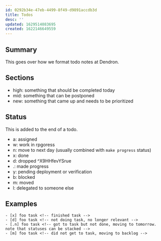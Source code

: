 ```yaml
---
id: 0292b34e-47eb-4499-8f49-d9891accdb3d
title: Todos
desc: ''
updated: 1629514083695
created: 1622146649559
---
```


## Summary

This goes over how we format todo notes at Dendron.

## Sections
- high: something that should be completed today
- mid: something that can be postponed
- new: something that came up and needs to be prioritized

## Status

This is added to the end of a todo. 

- a: assigned
- w: work in rpgoress
- n: move to next day (usually combined with `make progress` status)
- x: done
- d: dropped  ^X9HHfevYSrue
- .: made progress
- y: pending deployment or verification
- b: blocked
- m: moved 
- l: delegated to someone else


## Examples

```
- [x] foo task <!-- finished task -->
- [d] foo task <!-- not doing task, no longer relevant -->
- [.n] foo task <!-- got to task but not done, moving to tomorrow. note that statuses can be stacked -->
- [m] foo task <!-- did not get to task, moving to backlog -->
```
